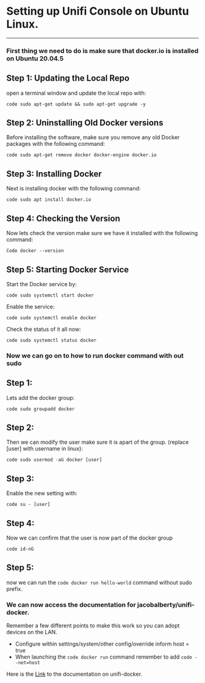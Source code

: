 # **Setting up Unifi Console on Ubuntu Linux.**

---

### First thing we need to do is make sure that docker.io is installed on Ubuntu 20.04.5

## **Step 1: Updating the Local Repo**

open a terminal window and update the local repo with:

`code sudo apt-get update && sudo apt-get upgrade -y`

## **Step 2: Uninstalling Old Docker versions**

Before installing the software, make sure you remove any old Docker packages with the following command:

`code sudo apt-get remove docker docker-engine docker.io`

## **Step 3: Installing Docker**

Next is installing docker with the following command:

`code sudo apt install docker.io`

## **Step 4: Checking the Version**

Now lets check the version make sure we have it installed with the following command:

`Code docker --version`

## **Step 5: Starting Docker Service**

Start the Docker service by:

`code sudo systemctl start docker`

Enable the service:

`code sudo systemctl enable docker`

Check the status of it all now:

`code sudo systemctl status docker`


### Now we can go on to how to run docker command with out sudo

## **Step 1:**

Lets add the docker group:

`code sudo groupadd docker`

## **Step 2:**

Then we can modify the user make sure it is apart of the group. (replace [user] with username in linux):

`code sudo usermod -aG docker [user]`

## **Step 3:**

Enable the new setting with:

`code su - [user]`


## **Step 4:**

Now we can confirm that the user is now part of the docker group

`code id-nG`

## **Step 5:**

now we can run the `code docker run hello-world` command without sudo prefix.


### We can now access the documentation for jacobalberty/unifi-docker. 

Remember a few different points to make this work so you can adopt devices on the LAN.

- Configure within settings/system/other config/override inform host = true
- When launching the `code docker run` command remember to add `code --net=host`

Here is the [Link](https://github.com/jacobalberty/unifi-docker/blob/master/Side-Projects.md) to the documentation on unifi-docker.